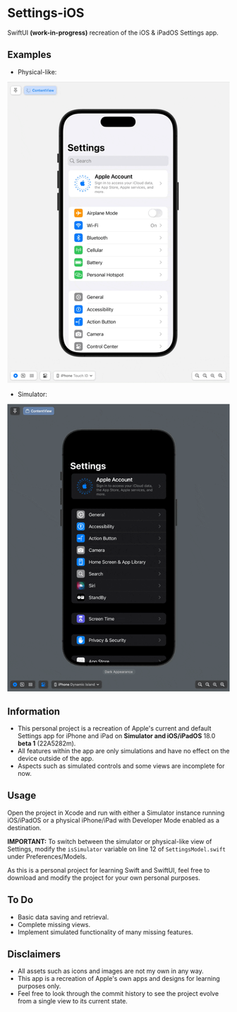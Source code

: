 #  Settings-iOS
SwiftUI **(work-in-progress)** recreation of the iOS & iPadOS Settings app.

## Examples
- Physical-like:

![A GIF displaying the project's Settings app on different devices including a Dynamic Island iPhone, iPhone with Touch ID, and an 11-inch iPad.](Assets/SettingsB.gif)

- Simulator:

![A GIF displaying the project's Settings app on different devices including a Dynamic Island iPhone, iPhone with Touch ID, and an 11-inch iPad.](Assets/Settings.gif)

## Information
- This personal project is a recreation of Apple's current and default Settings app for iPhone and iPad on **Simulator and iOS/iPadOS** 18.0 **beta 1** (22A5282m).
- All features within the app are only simulations and have no effect on the device outside of the app.
- Aspects such as simulated controls and some views are incomplete for now.

## Usage
Open the project in Xcode and run with either a Simulator instance running iOS/iPadOS or a physical iPhone/iPad with Developer Mode enabled as a destination.

**IMPORTANT:** To switch between the simulator or physical-like view of Settings, modify the `isSimulator` variable on line 12 of `SettingsModel.swift` under Preferences/Models.

As this is a personal project for learning Swift and SwiftUI, feel free to download and modify the project for your own personal purposes.

## To Do
- Basic data saving and retrieval.
- Complete missing views.
- Implement simulated functionality of many missing features.

## Disclaimers
- All assets such as icons and images are not my own in any way.
- This app is a recreation of Apple's own apps and designs for learning purposes only.
- Feel free to look through the commit history to see the project evolve from a single view to its current state.

